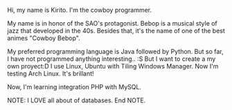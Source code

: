 Hi, my name is Kirito. I'm the cowboy programmer.

My name is in honor of the SAO's protagonist.
Bebop is a musical style of jazz that developed in the 40s. Besides that, it's the name of one of the best animes "Cowboy Bebop".

My preferred programming language is Java followed by Python. But so far, I have not programmed anything interesting.. :S But I want to create a my own proyect:D
I use Linux, Ubuntu with Tiling Windows Manager. Now I'm testing Arch Linux. It's brillant!


Now, I'm learning integration PHP with MySQL.


NOTE: I LOVE all about of databases. End NOTE.
